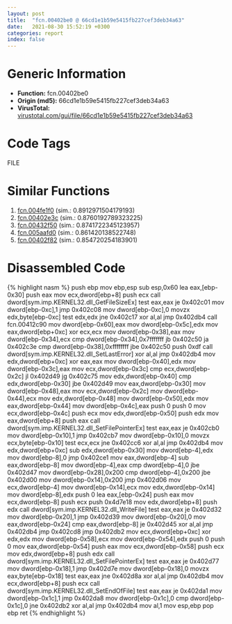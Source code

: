 ```yaml
---
layout: post
title:  "fcn.00402be0 @ 66cd1e1b59e5415fb227cef3deb34a63"
date:   2021-08-30 15:52:19 +0300
categories: report
index: false
---
```


# Generic Information
- **Function:** fcn.00402be0
- **Origin (md5):** 66cd1e1b59e5415fb227cef3deb34a63
- **VirusTotal:** [virustotal.com/gui/file/66cd1e1b59e5415fb227cef3deb34a63][virustotal_ref]

# Code Tags
<span class="tag" id="FILE">FILE</span>


# Similar Functions

1. [fcn.004fe1f0][similar_1_ref] (sim.: 0.8912971504179193)
2. [fcn.00402e3c][similar_2_ref] (sim.: 0.8760192789323225)
3. [fcn.00432f50][similar_3_ref] (sim.: 0.8741722345123957)
4. [fcn.005aafd0][similar_4_ref] (sim.: 0.861420138522748)
5. [fcn.00402f82][similar_5_ref] (sim.: 0.854720254183901)


# Disassembled Code

{% highlight nasm %}
push ebp
mov ebp,esp
sub esp,0x60
lea eax,[ebp-0x30]
push eax
mov ecx,dword[ebp+8]
push ecx
call dword[sym.imp.KERNEL32.dll_GetFileSizeEx]
test eax,eax
je 0x402c01
mov dword[ebp-0xc],1
jmp 0x402c08
mov dword[ebp-0xc],0
movzx edx,byte[ebp-0xc]
test edx,edx
jne 0x402c17
xor al,al
jmp 0x402db4
call fcn.00412c90
mov dword[ebp-0x60],eax
mov dword[ebp-0x5c],edx
mov eax,dword[ebp+0xc]
xor ecx,ecx
mov dword[ebp-0x38],eax
mov dword[ebp-0x34],ecx
cmp dword[ebp-0x34],0x7fffffff
jb 0x402c50
ja 0x402c3e
cmp dword[ebp-0x38],0xffffffff
jbe 0x402c50
push 0xdf
call dword[sym.imp.KERNEL32.dll_SetLastError]
xor al,al
jmp 0x402db4
mov edx,dword[ebp+0xc]
xor eax,eax
mov dword[ebp-0x40],edx
mov dword[ebp-0x3c],eax
mov ecx,dword[ebp-0x3c]
cmp ecx,dword[ebp-0x2c]
jl 0x402d49
jg 0x402c75
mov edx,dword[ebp-0x40]
cmp edx,dword[ebp-0x30]
jbe 0x402d49
mov eax,dword[ebp-0x30]
mov dword[ebp-0x48],eax
mov ecx,dword[ebp-0x2c]
mov dword[ebp-0x44],ecx
mov edx,dword[ebp-0x48]
mov dword[ebp-0x50],edx
mov eax,dword[ebp-0x44]
mov dword[ebp-0x4c],eax
push 0
push 0
mov ecx,dword[ebp-0x4c]
push ecx
mov edx,dword[ebp-0x50]
push edx
mov eax,dword[ebp+8]
push eax
call dword[sym.imp.KERNEL32.dll_SetFilePointerEx]
test eax,eax
je 0x402cb0
mov dword[ebp-0x10],1
jmp 0x402cb7
mov dword[ebp-0x10],0
movzx ecx,byte[ebp-0x10]
test ecx,ecx
jne 0x402cc6
xor al,al
jmp 0x402db4
mov edx,dword[ebp+0xc]
sub edx,dword[ebp-0x30]
mov dword[ebp-4],edx
mov dword[ebp-8],0
jmp 0x402ce1
mov eax,dword[ebp-4]
sub eax,dword[ebp-8]
mov dword[ebp-4],eax
cmp dword[ebp-4],0
jbe 0x402d47
mov dword[ebp-0x28],0x200
cmp dword[ebp-4],0x200
jbe 0x402d00
mov dword[ebp-0x14],0x200
jmp 0x402d06
mov ecx,dword[ebp-4]
mov dword[ebp-0x14],ecx
mov edx,dword[ebp-0x14]
mov dword[ebp-8],edx
push 0
lea eax,[ebp-0x24]
push eax
mov ecx,dword[ebp-8]
push ecx
push 0x4d7e18
mov edx,dword[ebp+8]
push edx
call dword[sym.imp.KERNEL32.dll_WriteFile]
test eax,eax
je 0x402d32
mov dword[ebp-0x20],1
jmp 0x402d39
mov dword[ebp-0x20],0
mov eax,dword[ebp-0x24]
cmp eax,dword[ebp-8]
je 0x402d45
xor al,al
jmp 0x402db4
jmp 0x402cd8
jmp 0x402db2
mov ecx,dword[ebp+0xc]
xor edx,edx
mov dword[ebp-0x58],ecx
mov dword[ebp-0x54],edx
push 0
push 0
mov eax,dword[ebp-0x54]
push eax
mov ecx,dword[ebp-0x58]
push ecx
mov edx,dword[ebp+8]
push edx
call dword[sym.imp.KERNEL32.dll_SetFilePointerEx]
test eax,eax
je 0x402d77
mov dword[ebp-0x18],1
jmp 0x402d7e
mov dword[ebp-0x18],0
movzx eax,byte[ebp-0x18]
test eax,eax
jne 0x402d8a
xor al,al
jmp 0x402db4
mov ecx,dword[ebp+8]
push ecx
call dword[sym.imp.KERNEL32.dll_SetEndOfFile]
test eax,eax
je 0x402da1
mov dword[ebp-0x1c],1
jmp 0x402da8
mov dword[ebp-0x1c],0
cmp dword[ebp-0x1c],0
jne 0x402db2
xor al,al
jmp 0x402db4
mov al,1
mov esp,ebp
pop ebp
ret
{% endhighlight %}


[similar_1_ref]: /report/fcn.004fe1f0@c60344b51fa39a329b92557d24ff7670
[similar_2_ref]: /report/fcn.00402e3c@8f6115b96a1ecdf25f9987837dfa155b
[similar_3_ref]: /report/fcn.00432f50@279a61b1e76da49531f1f16fd1102a2d
[similar_4_ref]: /report/fcn.005aafd0@d65363c7c6c188277432c9e4251c44e5
[similar_5_ref]: /report/fcn.00402f82@5d44fc96ec059e83cbab5efb708e5e9e
[virustotal_ref]: https://www.virustotal.com/gui/file/66cd1e1b59e5415fb227cef3deb34a63